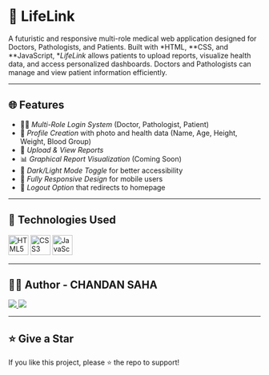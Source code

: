# 💊 LifeLink

A futuristic and responsive multi-role medical web application designed for Doctors, Pathologists, and Patients. Built with *HTML, **CSS, and **JavaScript, **LifeLink* allows patients to upload reports, visualize health data, and access personalized dashboards. Doctors and Pathologists can manage and view patient information efficiently.

---

## 🌐 Features

- 👨‍⚕ *Multi-Role Login System* (Doctor, Pathologist, Patient)
- 📸 *Profile Creation* with photo and health data (Name, Age, Height, Weight, Blood Group)
- 📁 *Upload & View Reports*
- 📊 *Graphical Report Visualization* (Coming Soon)
- 🌙 *Dark/Light Mode Toggle* for better accessibility
- 📱 *Fully Responsive Design* for mobile users
- 🚪 *Logout Option* that redirects to homepage

---

## 🚀 Technologies Used

<p align="left">
  <img src="https://cdn.jsdelivr.net/gh/devicons/devicon/icons/html5/html5-original.svg" alt="HTML5" width="40" height="40"/>
  <img src="https://cdn.jsdelivr.net/gh/devicons/devicon/icons/css3/css3-original.svg" alt="CSS3" width="40" height="40"/>
  <img src="https://cdn.jsdelivr.net/gh/devicons/devicon/icons/javascript/javascript-original.svg" alt="JavaScript" width="40" height="40"/>
</p>

---

## 👨‍💻 Author - CHANDAN SAHA

<p>
  <a href="https://www.linkedin.com/in/chandan-saha" target="_blank">
    <img src="https://img.shields.io/badge/-LinkedIn-0077B5?style=for-the-badge&logo=linkedin&logoColor=white" />
  </a>
  <a href="https://github.com/cksdev" target="_blank">
    <img src="https://img.shields.io/badge/-GitHub-181717?style=for-the-badge&logo=github&logoColor=white" />
  </a>
</p>

---

## ⭐ Give a Star

If you like this project, please ⭐ the repo to support!
